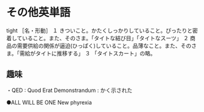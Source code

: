 # その他英単語

tight
［名・形動］
１ きついこと。かたくしっかりしていること。ぴったりと密着していること。また、そのさま。「タイトな結び目」「タイトなスーツ」
２ 商品の需要供給の関係が逼迫(ひっぱく)していること。品薄なこと。また、そのさま。「需給がタイトに推移する」
３ 「タイトスカート」の略。

## 趣味

・QED : Quod Erat Demonstrandum : かく示された

●ALL WILL BE ONE
New phyrexia
